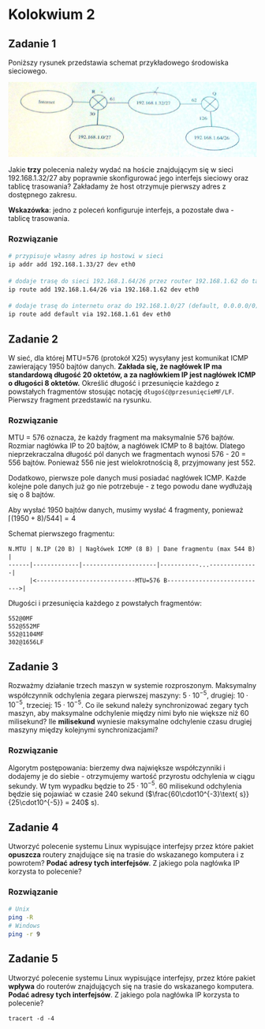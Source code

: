 # Kolokwium 2

## Zadanie 1

Poniższy rysunek przedstawia schemat przykładowego środowiska sieciowego.

![](./images/08.png)

Jakie **trzy** polecenia należy wydać na hoście znajdującym się w sieci 192.168.1.32/27 aby poprawnie skonfigurować jego interfejs sieciowy oraz tablicę trasowania? Zakładamy że host otrzymuje pierwszy adres z dostępnego zakresu. 

**Wskazówka**: jedno z poleceń konfiguruje interfejs, a pozostałe dwa - tablicę trasowania.

### Rozwiązanie

```bash
# przypisuje własny adres ip hostowi w sieci
ip addr add 192.168.1.33/27 dev eth0

# dodaje trasę do sieci 192.168.1.64/26 przez router 192.168.1.62 do tablicy trasowania
ip route add 192.168.1.64/26 via 192.168.1.62 dev eth0 

# dodaje trasę do internetu oraz do 192.168.1.0/27 (default, 0.0.0.0/0) przez router 192.168.1.61 do tablicy trasowania
ip route add default via 192.168.1.61 dev eth0
```

## Zadanie 2

W sieć, dla której MTU=576 (protokół X25) wysyłany jest komunikat ICMP zawierający 1950 bajtów danych. **Zakłada się, że nagłówek IP ma standardową długość 20 oktetów, a za nagłówkiem IP jest nagłówek ICMP o długości 8 oktetów.** Określić długość i przesunięcie każdego z powstałych fragmentów stosując notację `długość@przesunięcieMF/LF`. Pierwszy fragment przedstawić na rysunku.

### Rozwiązanie

MTU = 576 oznacza, że każdy fragment ma maksymalnie 576 bajtów. Rozmiar nagłówka IP to 20 bajtów, a nagłówek ICMP to 8 bajtów. Dlatego nieprzekraczalna długość pól danych we fragmentach wynosi 576 - 20 = 556 bajtów. Ponieważ 556 nie jest wielokrotnością 8, przyjmowany jest 552. 

Dodatkowo, pierwsze pole danych musi posiadać nagłówek ICMP. Każde kolejne pole danych już go nie potrzebuje - z tego powodu dane wydłużają się o 8 bajtów.

Aby wysłać 1950 bajtów danych, musimy wysłać 4 fragmenty, ponieważ $\lceil (1950+8)/544 \rceil = 4$

Schemat pierwszego fragmentu:

```
N.MTU | N.IP (20 B) | Nagłówek ICMP (8 B) | Dane fragmentu (max 544 B) |
------|-------------|---------------------|-----------...--------------|
      |<----------------------------MTU=576 B---------------------------->|
```

Długości i przesunięcia każdego z powstałych fragmentów:

```
552@0MF
552@552MF
552@1104MF
302@1656LF
```

## Zadanie 3

Rozważmy działanie trzech maszyn w systemie rozproszonym. Maksymalny współczynnik odchylenia zegara pierwszej maszyny: $5\cdot10^{-5}$, drugiej: $10\cdot10^{-5}$, trzeciej: $15\cdot10^{-5}$. Co ile sekund należy synchronizować zegary tych maszyn, aby maksymalne odchylenie między nimi było nie większe niż 60 milisekund? Ile **milisekund** wyniesie maksymalne odchylenie czasu drugiej maszyny między kolejnymi synchronizacjami?

### Rozwiązanie

Algorytm postępowania: bierzemy dwa największe współczynniki i dodajemy je do siebie - otrzymujemy wartość przyrostu odchylenia w ciągu sekundy. W tym wypadku będzie to $25\cdot10^{-5}$. 60 milisekund odchylenia będzie się pojawiać w czasie 240 sekund ($\frac{60\cdot10^{-3}\text{ s}}{25\cdot10^{-5}} = 240$ s).

## Zadanie 4

Utworzyć polecenie systemu Linux wypisujące interfejsy przez które pakiet **opuszcza** routery znajdujące się na trasie do wskazanego komputera i z powrotem? **Podać adresy tych interfejsów**. Z jakiego pola nagłówka IP korzysta to polecenie?

### Rozwiązanie

```bash
# Unix
ping -R
# Windows
ping -r 9
```

## Zadanie 5

Utworzyć polecenie systemu Linux wypisujące interfejsy, przez które pakiet **wpływa** do routerów znajdujących się na trasie do wskazanego komputera. **Podać adresy tych interfejsów**. Z jakiego pola nagłówka IP korzysta to polecenie?

```
tracert -d -4
```